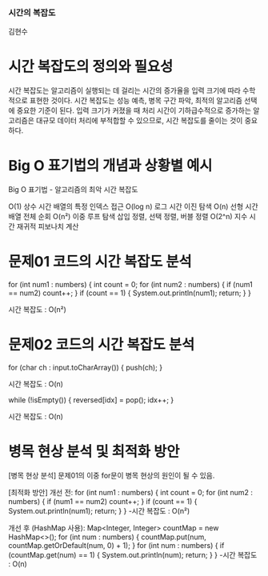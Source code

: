 ### 시간의 복잡도
김현수



# 시간 복잡도의 정의와 필요성
시간 복잡도는 알고리즘이 실행되는 데 걸리는 시간의 증가율을 입력 크기에 따라 수학적으로 표현한 것이다. 시간 복잡도는 성능 예측, 병목 구간 파악, 최적의 알고리즘 선택에 중요한 기준이 된다.
입력 크기가 커졌을 때 처리 시간이 기하급수적으로 증가하는 알고리즘은 대규모 데이터 처리에 부적합할 수 있으므로, 시간 복잡도를 줄이는 것이 중요하다.



# Big O 표기법의 개념과 상황별 예시
Big O 표기법 - 알고리즘의 최악 시간 복잡도

O(1)	    상수 시간		배열의 특정 인덱스 접근
O(log n)	로그 시간		이진 탐색
O(n)	 	선형 시간		배열 전체 순회
O(n²)		이중 루프 탐색	삽입 정렬, 선택 정렬, 버블 정렬
O(2^n)		지수 시간		재귀적 피보나치 계산


# 문제01 코드의 시간 복잡도 분석

for (int num1 : numbers) {
	int count = 0;
    for (int num2 : numbers) {
		if (num1 == num2) count++;
    }
    if (count == 1) {
    	System.out.println(num1);
        return;
    }
}

시간 복잡도 : O(n²)


# 문제02 코드의 시간 복잡도 분석

for (char ch : input.toCharArray()) {
	push(ch);
}

시간 복잡도 : O(n)


while (!isEmpty()) {
	reversed[idx] = pop();
	idx++;
}

시간 복잡도 : O(n)



# 병목 현상 분석 및 최적화 방안
[병목 현상 분석] 문제01의 이중 for문이 병목 현상의 원인이 될 수 있음.

[최적화 방안]
개선 전:
for (int num1 : numbers) {
	int count = 0;
    for (int num2 : numbers) {
		if (num1 == num2) count++;
    }
    if (count == 1) {
    	System.out.println(num1);
        return;
    }
}
-시간 복잡도 : O(n²)

개선 후 (HashMap 사용):
Map<Integer, Integer> countMap = new HashMap<>();
for (int num : numbers) {
	countMap.put(num, countMap.getOrDefault(num, 0) + 1);
}
for (int num : numbers) {
	if (countMap.get(num) == 1) {
		System.out.println(num);
		return;
	}
}
-시간 복잡도 : O(n)
